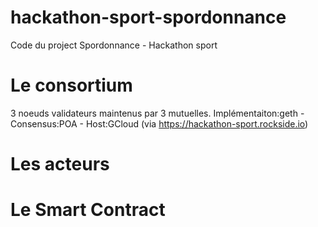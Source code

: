 # hackathon-sport-spordonnance
Code du project Spordonnance - Hackathon sport

# Le consortium
3 noeuds validateurs maintenus par 3 mutuelles.
Implémentaiton:geth - Consensus:POA - Host:GCloud (via https://hackathon-sport.rockside.io)

# Les acteurs


# Le Smart Contract







